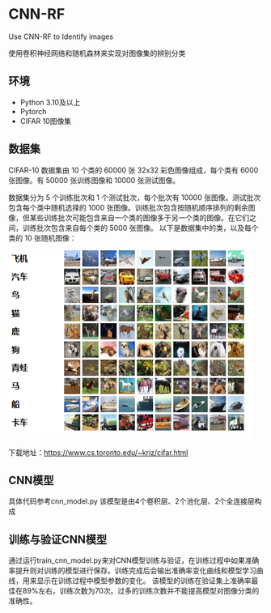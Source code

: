 # CNN-RF
Use CNN-RF to  Identify images

使用卷积神经网络和随机森林来实现对图像集的辨别分类
## 环境
* Python 3.10及以上
* Pytorch
* CIFAR 10图像集
## 数据集

CIFAR-10 数据集由 10 个类的 60000 张 32x32 彩色图像组成，每个类有 6000 张图像。有 50000 张训练图像和 10000 张测试图像。

数据集分为 5 个训练批次和 1 个测试批次，每个批次有 10000 张图像。测试批次包含每个类中随机选择的 1000 张图像。训练批次包含按随机顺序排列的剩余图像，但某些训练批次可能包含来自一个类的图像多于另一个类的图像。在它们之间，训练批次包含来自每个类的 5000 张图像。
以下是数据集中的类，以及每个类的 10 张随机图像：

![image](https://github.com/JOCKROM89/CNN-RF/blob/master/data/Snipaste_2024-11-18_09-18-54.png)

下载地址：https://www.cs.toronto.edu/~kriz/cifar.html

## CNN模型
具体代码参考cnn_model.py
该模型是由4个卷积层、2个池化层、2个全连接层构成

## 训练与验证CNN模型
通过运行train_cnn_model.py来对CNN模型训练与验证，在训练过程中如果准确率提升则对训练的模型进行保存。训练完成后会输出准确率变化曲线和模型学习曲线，用来显示在训练过程中模型参数的变化。
该模型的训练在验证集上准确率最佳在89%左右，训练次数为70次。过多的训练次数并不能提高模型对图像分类的准确性。
